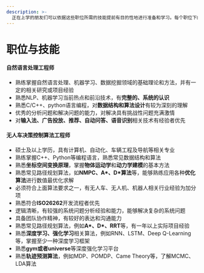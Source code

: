 ```yaml
---
description: >-
  正在上学的朋友们可以依据这些职位所需的技能提前有目的性地进行准备和学习。每个职位下的技能要求是汇总了不同公司和岗位的要求，具体招聘中并非需要掌握本文职位中对应的所有技能，别担心。
---
```


# 职位与技能

#### 自然语言处理工程师

* 熟练掌握自然语言处理、机器学习、数据挖掘领域的基础理论和方法，并有一定的相关研究或项目经验
* 熟悉NLP、机器学习当前热点和前沿技术，有**完整的、系统的认识**
* 熟悉C/C++、python语言编程，对**数据结构和算法设计**有较为深刻的理解
* 优秀的分析问题和解决问题的能力，对解决具有挑战性问题充满激情
* 对**输入法、广告投放、推荐、自动问答、语音识别**相关技术有经验者优先

#### 无人车决策控制算法工程师

* 硕士及以上学历，具有计算机、自动化、车辆工程及导航等相关专业
* 熟练掌握C++、Python等编程语言，熟悉常见数据结构和算法
* 熟悉**坐标空间变换原理**，掌握**物体运动学**和**动力学建模**的基本方法
* 熟悉常见路径规划算法，如**NMPC、A\*、D\*算法**等，能够熟练应用各种**优化算法**进行数值最优化求解
* 必须符合上面算法要求之一，有无人车、无人机、机器人相关行业经验为加分项
* 熟悉符合**ISO26262**开发流程者优先
* 逻辑清晰，有较强的系统问题分析经验和能力，能够解决复杂的系统问题
* 具备团队协作精神，有较好的表达和沟通能力
* 熟悉常见路径规划算法，例如**A\*、D\*、RRT**等，有一年以上实际项目经验
* 熟悉**深度学习、强化学习**相关算法，例如RNN、LSTM、Deep Q-Learning等，掌握至少一种深度学习框架
* 熟悉**gym或者universe**等深度强化学习平台
* 熟悉**轨迹预测算法**，例如MDP、POMDP、Came Theory等，了解MCMC、LDA算法

